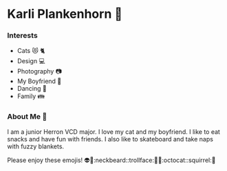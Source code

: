 # Karli Plankenhorn :wave:

### Interests

* Cats :heart_eyes_cat: :cat2:
* Design :computer:
* Photography :camera:
* My Boyfriend :couple_with_heart:
* Dancing :dancer:
* Family :family:

### About Me :information_desk_person:
I am a junior Herron VCD major. I love my cat and my boyfriend. I like to eat snacks and have fun with friends. I also like to skateboard and take naps with fuzzy blankets.

Please enjoy these emojis! 
:alien::purple_heart::neckbeard::trollface::fries::christmas_tree::octocat::squirrel::shit:
